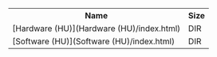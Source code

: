 <table>
<tr><th>Name</th><th>Size</th></tr>
<tr><td>
[Hardware (HU)](Hardware (HU)/index.html)
</td><td>DIR</td></tr>
<tr><td>
[Software (HU)](Software (HU)/index.html)
</td><td>DIR</td></tr>
</table>
